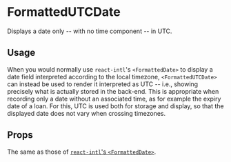 # FormattedUTCDate

Displays a date only -- with no time component -- in UTC.

## Usage

When you would normally use `react-intl`'s `<FormattedDate>` to display a date field interpreted according to the local timezone, `<FormattedUTCDate>` can instead be used to render it interpreted as UTC -- i.e., showing precisely what is actually stored in the back-end. This is appropriate when recording only a date without an associated time, as for example the expiry date of a loan. For this, UTC is used both for storage and display, so that the displayed date does not vary when crossing timezones.

## Props

The same as those of [`react-intl`'s `<FormattedDate>`](https://github.com/formatjs/react-intl/blob/master/docs/Components.md#formatteddate).

